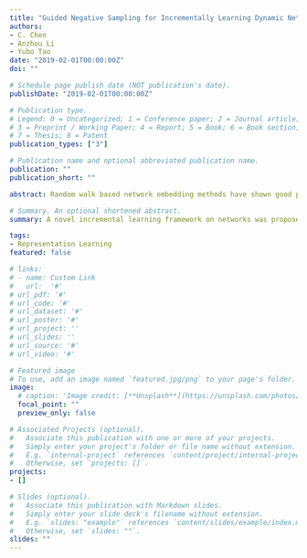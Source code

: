 ```yaml
---
title: "Guided Negative Sampling for Incrementally Learning Dynamic Network Embeddings"
authors:
- C. Chen
- Anzhou Li
- Yubo Tao
date: "2019-02-01T00:00:00Z"
doi: ""

# Schedule page publish date (NOT publication's date).
publishDate: "2019-02-01T00:00:00Z"

# Publication type.
# Legend: 0 = Uncategorized; 1 = Conference paper; 2 = Journal article;
# 3 = Preprint / Working Paper; 4 = Report; 5 = Book; 6 = Book section;
# 7 = Thesis; 8 = Patent
publication_types: ["3"]

# Publication name and optional abbreviated publication name.
publication: ""
publication_short: ""

abstract: Random walk based network embedding methods have shown good performance in network analysis, and most of them use negative sampling based on a pre-defined node degree distribution, which has the popular neighbor problem. When extending these static methods to dynamic networks, we not only need to preserve the proximity between nodes and temporal continuity of embeddings, but also support to learn new snapshots incrementally. In this paper, we propose a novel framework by systematically considering the characteristics of dynamic networks for incremental embedding learning. The previous embedding is first used to initialize the current embedding, and positive samples can be generated from added edges to update the embedding incrementally. We further propose a guided negative sampling strategy based on the deleted structure/edges and previous embedding to obtain real and effective negative samples. Finally, we design a simple but effective method for initializing new nodes to generate negative samples for them. We applied two representative static methods for evaluation and the experiments show that our method generally outperforms other SOTA methods in the link prediction and network reconstruction. We also apply our method on anomaly detection to verify the effectiveness in the real-world application.

# Summary. An optional shortened abstract.
summary: A novel incremental learning framework on networks was proposed to sample effectively across snapshots.

tags:
- Representation Learning
featured: false

# links:
# - name: Custom Link
#   url:  '#'
# url_pdf: '#'
# url_code: '#'
# url_dataset: '#'
# url_poster: '#'
# url_project: ''
# url_slides: ''
# url_source: '#'
# url_video: '#'

# Featured image
# To use, add an image named `featured.jpg/png` to your page's folder. 
image:
  # caption: 'Image credit: [**Unsplash**](https://unsplash.com/photos/s9CC2SKySJM)'
  focal_point: ""
  preview_only: false

# Associated Projects (optional).
#   Associate this publication with one or more of your projects.
#   Simply enter your project's folder or file name without extension.
#   E.g. `internal-project` references `content/project/internal-project/index.md`.
#   Otherwise, set `projects: []`.
projects:
- []

# Slides (optional).
#   Associate this publication with Markdown slides.
#   Simply enter your slide deck's filename without extension.
#   E.g. `slides: "example"` references `content/slides/example/index.md`.
#   Otherwise, set `slides: ""`.
slides: ""
---
```


<!-- {{% alert note %}}
Click the *Slides* button above to demo Academic's Markdown slides feature.
{{% /alert %}}

Supplementary notes can be added here, including [code and math](https://sourcethemes.com/academic/docs/writing-markdown-latex/). -->